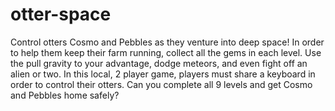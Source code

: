 # otter-space
Control otters Cosmo and Pebbles as they venture into deep space! In order to help them keep their farm running, collect all the gems in each level. Use the pull gravity to your advantage, dodge meteors, and even fight off an alien or two. In this local, 2 player game, players must share a keyboard in order to control their otters. Can you complete all 9 levels and get Cosmo and Pebbles home safely?
